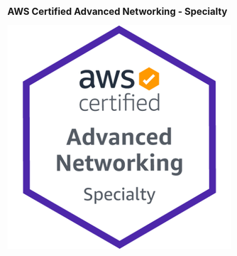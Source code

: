 ## AWS Certified Advanced Networking - Specialty
![AWS Certified Advanced Networking - Specialty](https://github.com/aireddy73/AWS/blob/main/images/ANS-C01.png)
